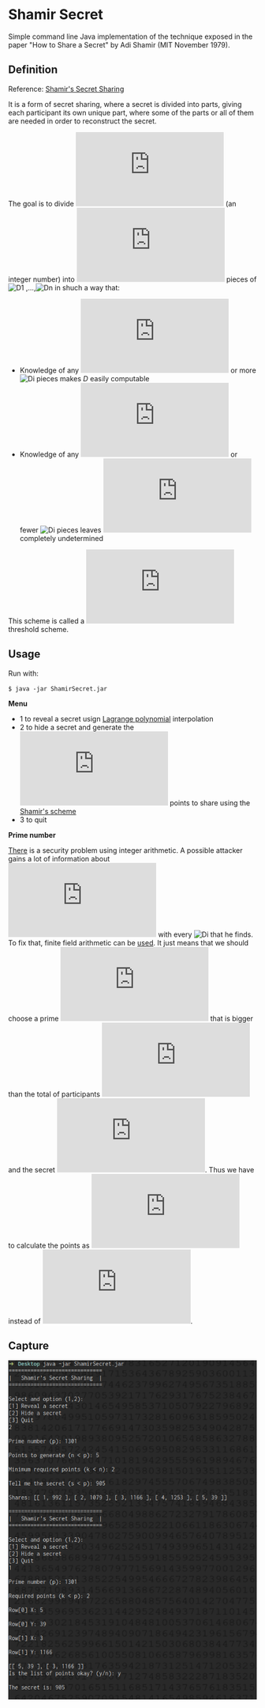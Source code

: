 # Shamir Secret

Simple command line Java implementation of the technique exposed in the paper "How to Share a Secret" by Adi Shamir (MIT November 1979). 

## Definition

Reference: [Shamir's Secret Sharing](https://en.wikipedia.org/wiki/Shamir%27s_Secret_Sharing)

It is a form of secret sharing, where a secret is divided into parts, giving each participant its own unique part, where some of the parts or all of them are needed in order to reconstruct the secret.

The goal is to divide ![D](http://latex.codecogs.com/gif.latex?D) (an integer number) into ![n](http://latex.codecogs.com/gif.latex?n) pieces of ![D1](http://latex.codecogs.com/gif.latex?D_{1})  ,...,![Dn](http://latex.codecogs.com/gif.latex?D_{n}) in shuch a way that:

- Knowledge of any ![k](http://latex.codecogs.com/gif.latex?k) or more ![Di](http://latex.codecogs.com/gif.latex?D_{i}) pieces makes _D_ easily computable
- Knowledge of any ![k-1](http://latex.codecogs.com/gif.latex?k-1) or fewer ![Di](http://latex.codecogs.com/gif.latex?D_{i}) pieces leaves ![D](http://latex.codecogs.com/gif.latex?D) completely undetermined 

This scheme is called a ![(k-n)](http://latex.codecogs.com/gif.latex?(k-n)) threshold scheme.

## Usage

Run with:
```shell
$ java -jar ShamirSecret.jar
```

__Menu__

* 1 to reveal a secret usign [Lagrange polynomial](https://en.wikipedia.org/wiki/Lagrange_polynomial) interpolation
* 2 to hide a secret and generate the ![n](http://latex.codecogs.com/gif.latex?n) points to share using the [Shamir's scheme](https://en.wikipedia.org/wiki/Shamir%27s_Secret_Sharing#Usage)
* 3 to quit

__Prime number__

[There](https://en.wikipedia.org/wiki/Shamir%27s_Secret_Sharing#Problem) is a security problem using integer arithmetic. A possible attacker gains a lot of information about ![D](http://latex.codecogs.com/gif.latex?D) with every ![Di](http://latex.codecogs.com/gif.latex?D_{i}) that he finds. To fix that, finite field arithmetic can be [used](https://en.wikipedia.org/wiki/Shamir%27s_Secret_Sharing#Solution). It just means that we should choose a prime ![p](http://latex.codecogs.com/gif.latex?p) that is bigger than the total of participants ![n](http://latex.codecogs.com/gif.latex?n) and the secret ![D](http://latex.codecogs.com/gif.latex?D). Thus we have to calculate the points as ![(x, f(x) mod p)](http://latex.codecogs.com/gif.latex?%28x,%20f%28x%29%20mod%20p%29) instead of ![(x, f(x))](http://latex.codecogs.com/gif.latex?%28x,%20f%28x%29%29).



## Capture

![](./capture.png)
